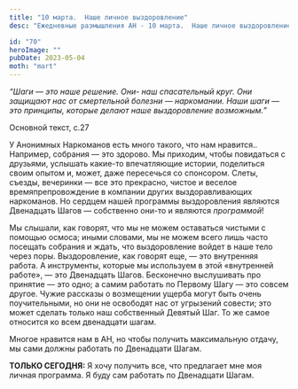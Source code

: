 ```yaml
---
title: "10 марта.  Наше личное выздоровление"
desc: "Ежедневные размышления АН - 10 марта.  Наше личное выздоровление"

id: "70"
heroImage: ""
pubDate: 2023-05-04
moth: "mart"
---
```


_“Шаги — это наше решение. Они- наш спасательный круг. Они защищают нас от
смертельной болезни — наркомании. Наши шаги — это принципы, которые делают
наше выздоровление возможным.”_

Основной текст, с.27

У Анонимных Наркоманов есть много такого, что нам нравится.. Например,
собрания — это здорово. Мы приходим, чтобы повидаться с друзьями, услышать
какие-то впечатляющие истории, поделиться своим опытом и, может, даже
пересечься со спонсором. Слеты, съезды, вечеринки — все это прекрасно, чистое
и веселое времяпрепровождение в компании других выздоравливающих наркоманов.
Но сердцем нашей программы выздоровления являются Двенадцать Шагов —
собственно они-то и являются _программой_!

Мы слышали, как говорят, что мы не можем оставаться чистыми с помощью осмоса;
иными словами, мы не можем всего лишь часто посещать собрания и ждать, что
выздоровление войдет в наше тело через поры. Выздоровление, как говорят еще, —
это внутренняя работа. А инструменты, которые мы используем в этой «внутренней
работе», — это Двенадцать Шагов. Бесконечно выслушивать про принятие — это
одно; а самим работать по Первому Шагу — это совсем другое. Чужие рассказы о
возмещении ущерба могут быть очень поучительными, но они не освободят нас от
угрызений совести; это может сделать только наш собственный Девятый Шаг. То же
самое относится ко всем двенадцати шагам.

Многое нравится нам в АН, но чтобы получить максимальную отдачу, мы сами
должны работать по Двенадцати Шагам.

**ТОЛЬКО СЕГОДНЯ:** Я хочу получить все, что предлагает мне моя личная
программа. Я буду сам работать по Двенадцати Шагам.
